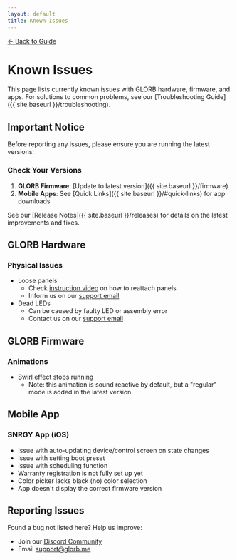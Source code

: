 ```yaml
---
layout: default
title: Known Issues
---
```


<div class="back-nav">
  <a href="{{ site.baseurl }}/">← Back to Guide</a>
</div>

# Known Issues

This page lists currently known issues with GLORB hardware, firmware, and apps. For solutions to common problems, see our [Troubleshooting Guide]({{ site.baseurl }}/troubleshooting).

## Important Notice

Before reporting any issues, please ensure you are running the latest versions:

### Check Your Versions
1. **GLORB Firmware**: [Update to latest version]({{ site.baseurl }}/firmware)
2. **Mobile Apps**: See [Quick Links]({{ site.baseurl }}/#quick-links) for app downloads

See our [Release Notes]({{ site.baseurl }}/releases) for details on the latest improvements and fixes.

## GLORB Hardware

### Physical Issues
- Loose panels
  - Check [instruction video](https://www.facebook.com/reel/1082273913587045) on how to reattach panels
  - Inform us on our [support email](mailto:support@glorb.me)
- Dead LEDs
  - Can be caused by faulty LED or assembly error
  - Contact us on our [support email](mailto:support@glorb.me)

## GLORB Firmware

### Animations
- Swirl effect stops running
    - Note: this animation is sound reactive by default, but a "regular" mode is added in the latest version

## Mobile App

### SNRGY App (iOS)
- Issue with auto-updating device/control screen on state changes
- Issue with setting boot preset
- Issue with scheduling function
- Warranty registration is not fully set up yet
- Color picker lacks black (no) color selection
- App doesn't display the correct firmware version

## Reporting Issues
Found a bug not listed here? Help us improve:
- Join our [Discord Community](https://discord.com/invite/hnQ5V2GNjh)
- Email [support@glorb.me](mailto:support@glorb.me)